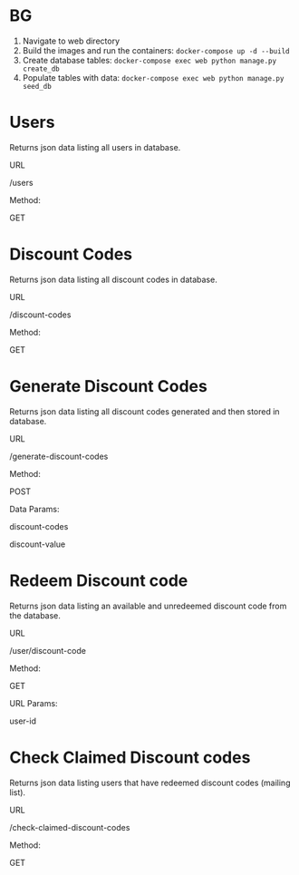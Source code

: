 # BG

1. Navigate to web directory 
2. Build the images and run the containers: ```docker-compose up -d --build```
3. Create database tables: ```docker-compose exec web python manage.py create_db```
4. Populate tables with data: ```docker-compose exec web python manage.py seed_db```


# Users
Returns json data listing all users in database.

URL

/users

Method:

GET

# Discount Codes
Returns json data listing all discount codes in database.

URL

/discount-codes

Method:

GET

# Generate Discount Codes
Returns json data listing all discount codes generated and then stored in database.

URL

/generate-discount-codes

Method:

POST

Data Params:

discount-codes

discount-value

# Redeem Discount code
Returns json data listing an available and unredeemed discount code from the database.

URL

/user/discount-code

Method:

GET

URL Params:

user-id

# Check Claimed Discount codes
Returns json data listing users that have redeemed discount codes (mailing list).

URL

/check-claimed-discount-codes

Method:

GET
